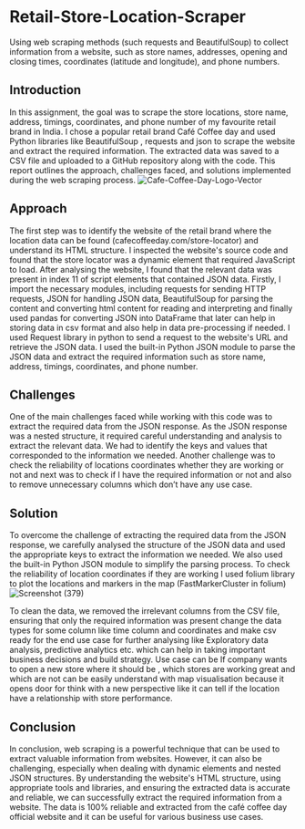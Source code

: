 # Retail-Store-Location-Scraper
Using web scraping methods (such requests and BeautifulSoup) to collect information from a website, such as store names, addresses, opening and closing times, coordinates (latitude and longitude), and phone numbers.

## Introduction
In this assignment, the goal was to scrape the store locations, store
name, address, timings, coordinates, and phone number of my
favourite retail brand in India. I chose a popular retail brand Café
Coffee day and used Python libraries like BeautifulSoup , requests
and json to scrape the website and extract the required information.
The extracted data was saved to a CSV file and uploaded to a GitHub
repository along with the code. This report outlines the approach,
challenges faced, and solutions implemented during the web
scraping process.
![Cafe-Coffee-Day-Logo-Vector](https://user-images.githubusercontent.com/103429014/230310384-24f302f9-f99f-46eb-975f-5395a52cc4d2.png)

## Approach
The first step was to identify the website of the retail brand where
the location data can be found (cafecoffeeday.com/store-locator)
and understand its HTML structure. I inspected the website's source
code and found that the store locator was a dynamic element that
required JavaScript to load. After analysing the website, I found that
the relevant data was present in index 11 of script elements that
contained JSON data.
Firstly, I import the necessary modules, including requests for
sending HTTP requests, JSON for handling JSON data, BeautifulSoup
for parsing the content and converting html content for reading and
interpreting and finally used pandas for converting JSON into
DataFrame that later can help in storing data in csv format and also
help in data pre-processing if needed.
I used Request library in python to send a request to the website's
URL and retrieve the JSON data. I used the built-in Python JSON
module to parse the JSON data and extract the required information
such as store name, address, timings, coordinates, and phone
number.

## Challenges
One of the main challenges faced while working with this code was
to extract the required data from the JSON response. As the JSON
response was a nested structure, it required careful understanding
and analysis to extract the relevant data. We had to identify the keys
and values that corresponded to the information we needed.
Another challenge was to check the reliability of locations
coordinates whether they are working or not and next was to check
if I have the required information or not and also to remove
unnecessary columns which don’t have any use case.

## Solution
To overcome the challenge of extracting the required data from the
JSON response, we carefully analysed the structure of the JSON data
and used the appropriate keys to extract the information we needed.
We also used the built-in Python JSON module to simplify the parsing
process.
To check the reliability of location coordinates if they are working I
used folium library to plot the locations and markers in the map
(FastMarkerCluster in folium)
![Screenshot (379)](https://user-images.githubusercontent.com/103429014/230310117-4e3434b6-aa41-4304-b059-cb5f129fb913.png)

To clean the data, we removed the irrelevant columns from the CSV
file, ensuring that only the required information was present change
the data types for some column like time column and coordinates
and make csv ready for the end use case for further analysing like
Exploratory data analysis, predictive analytics etc. which can help in
taking important business decisions and build strategy.
Use case can be If company wants to open a new store where it
should be , which stores are working great and which are not can be
easily understand with map visualisation because it opens door for
think with a new perspective like it can tell if the location have a
relationship with store performance.

## Conclusion
In conclusion, web scraping is a powerful technique that can be used
to extract valuable information from websites. However, it can also
be challenging, especially when dealing with dynamic elements and
nested JSON structures. By understanding the website's HTML
structure, using appropriate tools and libraries, and ensuring the
extracted data is accurate and reliable, we can successfully extract
the required information from a website. The data is 100% reliable
and extracted from the café coffee day official website and it can be
useful for various business use cases.
